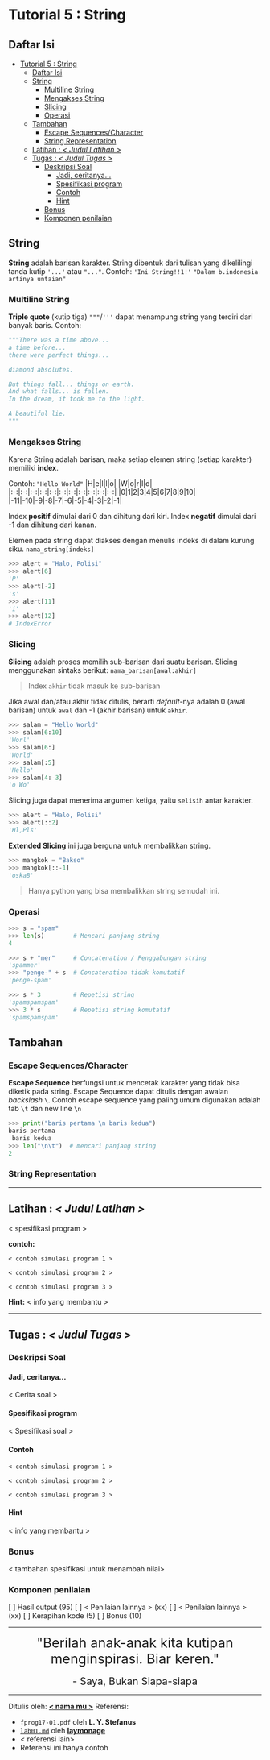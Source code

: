 # Tutorial 5 : String

## Daftar Isi

- [Tutorial 5 : String](#tutorial-5--string)
  - [Daftar Isi](#daftar-isi)
  - [String](#string)
    - [Multiline String](#multiline-string)
    - [Mengakses String](#mengakses-string)
    - [Slicing](#slicing)
    - [Operasi](#operasi)
  - [Tambahan](#tambahan)
    - [Escape Sequences/Character](#escape-sequencescharacter)
    - [String Representation](#string-representation)
  - [Latihan : *< Judul Latihan >*](#latihan---judul-latihan)
  - [Tugas : *< Judul Tugas >*](#tugas---judul-tugas)
    - [Deskripsi Soal](#deskripsi-soal)
      - [Jadi, ceritanya...](#jadi-ceritanya)
      - [Spesifikasi program](#spesifikasi-program)
      - [Contoh](#contoh)
      - [Hint](#hint)
    - [Bonus](#bonus)
    - [Komponen penilaian](#komponen-penilaian)


## String

**String** adalah barisan karakter. String dibentuk dari tulisan yang dikelilingi tanda kutip `'...'` atau `"..."`.
Contoh: `'Ini String!!1!'` 
`"Dalam b.indonesia artinya untaian"`

### Multiline String

**Triple quote** (kutip tiga) `"""`/`'''` dapat menampung string yang terdiri dari banyak baris.
Contoh:
```py
"""There was a time above...
a time before...
there were perfect things...

diamond absolutes.

But things fall... things on earth.
And what falls... is fallen.
In the dream, it took me to the light.

A beautiful lie.
"""
```

### Mengakses String

Karena String adalah barisan, maka setiap elemen string (setiap karakter) memiliki **index**.

Contoh: `"Hello World"`
|H|e|l|l|o| |W|o|r|l|d|
|:-:|:-:|:-:|:-:|:-:|:-:|:-:|:-:|:-:|:-:|:-:|
|0|1|2|3|4|5|6|7|8|9|10|
|-11|-10|-9|-8|-7|-6|-5|-4|-3|-2|-1|

Index **positif** dimulai dari 0 dan dihitung dari kiri.
Index **negatif** dimulai dari -1 dan dihitung dari kanan.

Elemen pada string dapat diakses dengan menulis indeks di dalam kurung siku. `nama_string[indeks]`

```py
>>> alert = "Halo, Polisi"
>>> alert[6]
'P'
>>> alert[-2]
's'
>>> alert[11]
'i'
>>> alert[12]
# IndexError
```

### Slicing

**Slicing** adalah proses memilih sub-barisan dari suatu barisan.
Slicing menggunakan sintaks berikut:
`nama_barisan[awal:akhir]`

> Index `akhir` tidak masuk ke sub-barisan

Jika awal dan/atau akhir tidak ditulis, berarti *default*-nya adalah 0 (awal barisan) untuk `awal` dan -1 (akhir barisan) untuk `akhir`.

<!-- TODO: Insert illustration of slicing -->

```py
>>> salam = "Hello World"
>>> salam[6:10]
'Worl'
>>> salam[6:]
'World'
>>> salam[:5]
'Hello'
>>> salam[4:-3]
'o Wo'
```

Slicing juga dapat menerima argumen ketiga, yaitu `selisih` antar karakter.

```py
>>> alert = "Halo, Polisi"
>>> alert[::2]
'Hl,Pls'
```

**Extended Slicing** ini juga berguna untuk membalikkan string.

```py
>>> mangkok = "Bakso"
>>> mangkok[::-1]
'oskaB'
```

> Hanya python yang bisa membalikkan string semudah ini.

### Operasi

```py
>>> s = "spam"
>>> len(s)        # Mencari panjang string
4

>>> s + "mer"     # Concatenation / Penggabungan string
'spammer' 
>>> "penge-" + s  # Concatenation tidak komutatif
'penge-spam'

>>> s * 3         # Repetisi string
'spamspamspam'
>>> 3 * s         # Repetisi string komutatif
'spamspamspam'
```

## Tambahan

### Escape Sequences/Character

**Escape Sequence** berfungsi untuk mencetak karakter yang tidak bisa diketik pada string.
Escape Sequence dapat ditulis dengan awalan *backslash* `\`.
Contoh escape sequence yang paling umum digunakan adalah tab `\t` dan new line `\n`

```py
>>> print("baris pertama \n baris kedua")
baris pertama 
 baris kedua
>>> len("\n\t")  # mencari panjang string
2
```

### String Representation


---

## Latihan : *< Judul Latihan >*

< spesifikasi program >

**contoh:**
```
< contoh simulasi program 1 >
```
```
< contoh simulasi program 2 >
```
```
< contoh simulasi program 3 >
```
**Hint:** < info yang membantu >

---

## Tugas : *< Judul Tugas >*

### Deskripsi Soal

#### Jadi, ceritanya...

< Cerita soal >

#### Spesifikasi program

< Spesifikasi soal >

#### Contoh

```
< contoh simulasi program 1 >
```
```
< contoh simulasi program 2 >
```
```
< contoh simulasi program 3 >
```

#### Hint

< info yang membantu >

### Bonus

< tambahan spesifikasi untuk menambah nilai>

### Komponen penilaian

[ ] Hasil output (95)
[ ] < Penilaian lainnya > (xx)
[ ] < Penilaian lainnya > (xx)
[ ] Kerapihan kode (5)
[ ] Bonus (10)
<!-- Penilaian bebas, ini hanya contoh -->
<!-- Max nilai 110 -->

---

<!-- quote -->
<div style="text-align:center; font-size:20pt">"Berilah anak-anak kita kutipan menginspirasi. Biar keren."</div>
<br>
<div style="text-align:center; font-size:15pt">- Saya, Bukan Siapa-siapa</b></div>

---

Ditulis oleh: [**< nama mu >**](https://link.github/sosmed-lain)
Referensi:
- `fprog17-01.pdf` oleh **L. Y. Stefanus**
- [`lab01.md`](https://github.com/laymonage/TarungLabDDP1/blob/master/lab_instructions/lab01.md) oleh [**laymonage**](https://github.com/laymonage)
- < referensi lain>
- Referensi ini hanya contoh